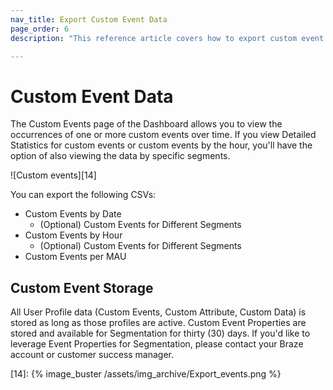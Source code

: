 ```yaml
---
nav_title: Export Custom Event Data
page_order: 6
description: "This reference article covers how to export custom event data and gives an explanation on custom event storage."

---
```


# Custom Event Data

The Custom Events page of the Dashboard allows you to view the occurrences of one or more custom events over time. If you view Detailed Statistics for custom events or custom events by the hour, you'll have the option of also viewing the data by specific segments.

![Custom events][14]

You can export the following CSVs:

- Custom Events by Date
    - (Optional) Custom Events for Different Segments
- Custom Events by Hour
    - (Optional) Custom Events for Different Segments
- Custom Events per MAU

## Custom Event Storage

All User Profile data (Custom Events, Custom Attribute, Custom Data) is stored as long as those profiles are active. Custom Event Properties are stored and available for Segmentation for thirty (30) days. If you'd like to leverage Event Properties for Segmentation, please contact your Braze account or customer success manager.

[14]: {% image_buster /assets/img_archive/Export_events.png %}
